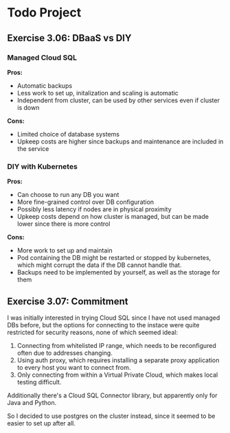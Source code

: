 # Todo Project

## Exercise 3.06: DBaaS vs DIY

### Managed Cloud SQL

**Pros:**

- Automatic backups
- Less work to set up, initalization and scaling is automatic
- Independent from cluster, can be used by other services even if cluster is down

**Cons:**

- Limited choice of database systems
- Upkeep costs are higher since backups and maintenance are included in the service


### DIY with Kubernetes

**Pros:**

- Can choose to run any DB you want
- More fine-grained control over DB configuration
- Possibly less latency if nodes are in physical proximity
- Upkeep costs depend on how cluster is managed, but can be made lower since there is
  more control

**Cons:**

- More work to set up and maintain
- Pod containing the DB might be restarted or stopped by kubernetes, which might corrupt
  the data if the DB cannot handle that.
- Backups need to be implemented by yourself, as well as the storage for them

## Exercise 3.07: Commitment

I was initially interested in trying Cloud SQL since I have not used managed DBs before,
but the options for connecting to the instace were quite restricted for security reasons,
none of which seemed ideal:

1. Connecting from whitelisted IP range, which needs to be reconfigured often due to addresses changing.
2. Using auth proxy, which requires installing a separate proxy application to every host you want to
   connect from.
3. Only connecting from within a Virtual Private Cloud, which makes local testing difficult.

Additionally there's a Cloud SQL Connector library, but apparently only for Java and Python.

So I decided to use postgres on the cluster instead, since it seemed to be easier to set up after all.
